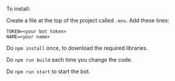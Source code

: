 To install:

Create a file at the top of the project called `.env`. Add these lines:

```
TOKEN=<your bot token>
NAME=<your name>
```

Do `npm install` once, to download the required libraries.

Do `npm run build` each time you change the code.

Do `npm run start` to start the bot.